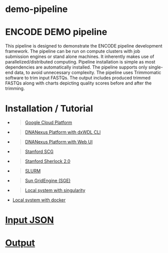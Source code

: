 # demo-pipeline

ENCODE DEMO pipeline
========================

This pipeline is designed to demonstrate the ENCODE pipeline development framework. The pipeline can be run on compute clusters with job submission engines or stand alone machines. It inherently makes use of parallelized/distributed computing. Pipeline installation is simple as most dependencies are automatically installed. The pipeline supports only single-end data, to avoid unnecessary complexity. The pipeline uses Trimmomatic software to trim input FASTQs. The output includes produced trimmed FASTQs along with charts depicting quality scores before and after the trimming.

# Installation / Tutorial

*  > [Google Cloud Platform](docs/tutorial_google.md)
*  > [DNANexus Platform with dxWDL CLI](docs/tutorial_dx_cli.md)
*  > [DNANexus Platform with Web UI](docs/tutorial_dx_web.md)
*  > [Stanford SCG](docs/tutorial_scg.md)
*  > [Stanford Sherlock 2.0](docs/tutorial_sherlock.md)
*  > [SLURM](docs/tutorial_slurm.md)
*  > [Sun GridEngine (SGE)](docs/tutorial_sge.md)
*  > [Local system with singularity](docs/tutorial_local_singularity.md)
* [Local system with docker](docs/tutorial_local_docker.md)


# [Input JSON](docs/input.md)

# [Output](docs/output.md)